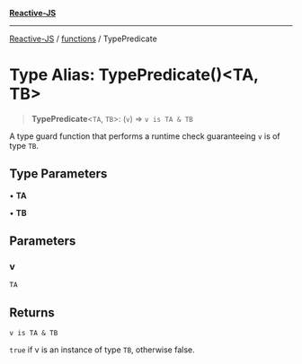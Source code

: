 [**Reactive-JS**](../../README.md)

***

[Reactive-JS](../../README.md) / [functions](../README.md) / TypePredicate

# Type Alias: TypePredicate()\<TA, TB\>

> **TypePredicate**\<`TA`, `TB`\>: (`v`) => `v is TA & TB`

A type guard function that performs a runtime check
guaranteeing `v` is of type `TB`.

## Type Parameters

• **TA**

• **TB**

## Parameters

### v

`TA`

## Returns

`v is TA & TB`

`true` if v is an instance of type `TB`, otherwise false.
